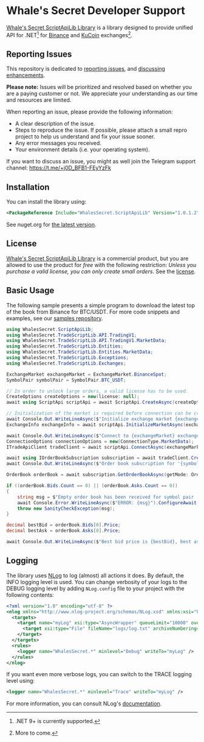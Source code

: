 # Whale's Secret Developer Support

[Whale's Secret ScriptApiLib Library](https://www.nuget.org/packages/WhalesSecret.ScriptApiLib) is a library designed to provide unified API for .NET[^1] for [Binance](https://www.binance.com) and [KuCoin](https://www.kucoin.com) exchanges[^2].

## Reporting Issues

This repository is dedicated to [reporting issues](https://github.com/AITIS-s-r-o/WhalesSecret.Developer.Support/issues), and [discussing enhancements](https://github.com/AITIS-s-r-o/WhalesSecret.Developer.Support/discussions).

**Please note:** Issues will be prioritized and resolved based on whether you are a paying customer or not. We appreciate your understanding as our time and resources are limited.

When reporting an issue, please provide the following information:

* A clear description of the issue.
* Steps to reproduce the issue. If possible, please attach a small repro project to help us understand and fix your issue sooner.
* Any error messages you received.
* Your environment details (i.e. your operating system).

If you want to discuss an issue, you might as well join the Telegram support channel: https://t.me/+j0D_BFB1-FEyYzFk

## Installation

You can install the library using:

```xml
<PackageReference Include="WhalesSecret.ScriptApiLib" Version="1.0.1.2" />
```

See nuget.org for [the latest version](https://www.nuget.org/packages/WhalesSecret.ScriptApiLib).

## License 

[Whale's Secret ScriptApiLib Library](https://www.nuget.org/packages/WhalesSecret.ScriptApiLib) is a commercial product, but you are allowed to use the product for _free_ with the following restriction: _Unless you purchase a valid license, you can only create small orders_. See the [license](https://www.nuget.org/packages/WhalesSecret.ScriptApiLib/1.0.1.2/License).

## Basic Usage

The following sample presents a simple program to download the latest top of the book from Binance for BTC/USDT. For more code snippets and examples, see our [samples repository](https://github.com/AITIS-s-r-o/WhalesSecret.ScriptApiLib.Samples?tab=readme-ov-file#how-to-start).

```cs
using WhalesSecret.ScriptApiLib;
using WhalesSecret.TradeScriptLib.API.TradingV1;
using WhalesSecret.TradeScriptLib.API.TradingV1.MarketData;
using WhalesSecret.TradeScriptLib.Entities;
using WhalesSecret.TradeScriptLib.Entities.MarketData;
using WhalesSecret.TradeScriptLib.Exceptions;
using WhalesSecret.TradeScriptLib.Exchanges;

ExchangeMarket exchangeMarket = ExchangeMarket.BinanceSpot;
SymbolPair symbolPair = SymbolPair.BTC_USDT;

// In order to unlock large orders, a valid license has to be used.
CreateOptions createOptions = new(license: null);
await using ScriptApi scriptApi = await ScriptApi.CreateAsync(createOptions).ConfigureAwait(false);

// Initialization of the market is required before connection can be created.
await Console.Out.WriteLineAsync($"Initialize exchange market {exchangeMarket}.").ConfigureAwait(false);
ExchangeInfo exchangeInfo = await scriptApi.InitializeMarketAsync(exchangeMarket).ConfigureAwait(false);

await Console.Out.WriteLineAsync($"Connect to {exchangeMarket} exchange with full-trading access.").ConfigureAwait(false);
ConnectionOptions connectionOptions = new(ConnectionType.MarketData);
ITradeApiClient tradeClient = await scriptApi.ConnectAsync(exchangeMarket, connectionOptions).ConfigureAwait(false);

await using IOrderBookSubscription subscription = await tradeClient.CreateOrderBookSubscriptionAsync(symbolPair).ConfigureAwait(false);
await Console.Out.WriteLineAsync($"Order book subscription for '{symbolPair}' on {exchangeMarket} has been created successfully as '{subscription}'. Wait for the next order order book update.").ConfigureAwait(false);

OrderBook orderBook = await subscription.GetOrderBookAsync(getMode: OrderBookGetMode.WaitUntilNew).ConfigureAwait(false);

if ((orderBook.Bids.Count == 0) || (orderBook.Asks.Count == 0))
{
    string msg = $"Empty order book has been received for symbol pair '{symbolPair}' on {exchangeMarket}.";
    await Console.Error.WriteLineAsync($"ERROR: {msg}").ConfigureAwait(false);
    throw new SanityCheckException(msg);
}

decimal bestBid = orderBook.Bids[0].Price;
decimal bestAsk = orderBook.Asks[0].Price;

await Console.Out.WriteLineAsync($"Best bid price is {bestBid}, best ask price is {bestAsk}.").ConfigureAwait(false);
```

## Logging

The library uses [NLog](https://nlog-project.org/) to log (almost) all actions it does. By default, the INFO logging level is used. You can change verbosity of your logs to the DEBUG logging level by adding `NLog.config` file to your project with the following contents:

```xml
<?xml version="1.0" encoding="utf-8" ?>
<nlog xmlns="http://www.nlog-project.org/schemas/NLog.xsd" xmlns:xsi="http://www.w3.org/2001/XMLSchema-instance" autoReload="true">
  <targets>
    <target name="myLog" xsi:type="AsyncWrapper" queueLimit="10000" overflowAction="Block" batchSize="1000">
      <target xsi:type="File" fileName="logs/log.txt" archiveNumbering="Date" maxArchiveFiles="5" archiveEvery="Day" concurrentWrites="true" layout="[${longdate:universalTime=true} ${threadid}|${mdlc:item=mdlcId}] ${level:uppercase=true}: ${callsite:captureStackTrace=false} ${message}" encoding="utf-8" />
    </target>
  </targets>
  <rules>
    <logger name="WhalesSecret.*" minlevel="Debug" writeTo="myLog" />
  </rules>
</nlog>
```

If you want even more verbose logs, you can switch to the TRACE logging level using:

```xml
<logger name="WhalesSecret.*" minlevel="Trace" writeTo="myLog" />
```

For more information, you can consult NLog's [documentation](https://github.com/nlog/nlog/wiki).

[^1]: .NET 9+ is currently supported.
[^2]: More to come.